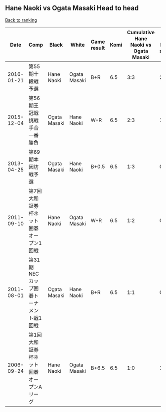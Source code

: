 ## Hane Naoki vs Ogata Masaki Head to head

[Back to ranking](../../index.md)




| **Date** | **Comp** | **Black** | **White** | **Game result** | **Komi** | **Cumulative Hane Naoki vs Ogata Masaki** | **Hane Naoki streak** | **Ogata Masaki streak** | 
| --- | --- | --- | --- | --- | --- | --- | --- | --- |
| 2016-01-21 | 第55期十段戦予選 | Hane Naoki | Ogata Masaki | B+R | 6.5 | 3:3 | 2 | 0 | 
| 2015-12-04 | 第56期王冠戦挑戦手合一番勝負 | Ogata Masaki | Hane Naoki | W+R | 6.5 | 2:3 | 1 | 0 | 
| 2013-04-25 | 第69期本因坊戦予選 | Ogata Masaki | Hane Naoki | B+0.5 | 6.5 | 1:3 | 0 | 3 | 
| 2011-09-10 | 第7回大和証券杯ネット囲碁オープン1回戦 | Hane Naoki | Ogata Masaki | W+R | 6.5 | 1:2 | 0 | 2 | 
| 2011-08-01 | 第31期NECカップ囲碁トーナメント戦1回戦 | Ogata Masaki | Hane Naoki | B+R | 6.5 | 1:1 | 0 | 1 | 
| 2006-09-24 | 第1回大和証券杯ネット囲碁オープンAリーグ | Hane Naoki | Ogata Masaki | B+6.5 | 6.5 | 1:0 | 1 | 0 |




